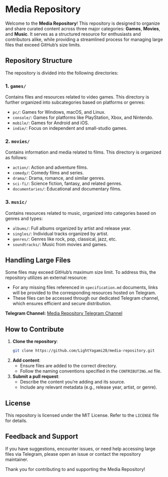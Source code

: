 # Media Repository

Welcome to the **Media Repository**! This repository is designed to organize and share curated content across three major categories: **Games**, **Movies**, and **Music**. It serves as a structured resource for enthusiasts and contributors alike, while providing a streamlined process for managing large files that exceed GitHub’s size limits.

## Repository Structure
The repository is divided into the following directories:

### 1. `games/`
Contains files and resources related to video games. This directory is further organized into subcategories based on platforms or genres:

- `pc/`: Games for Windows, macOS, and Linux.
- `console/`: Games for platforms like PlayStation, Xbox, and Nintendo.
- `mobile/`: Games for Android and iOS.
- `indie/`: Focus on independent and small-studio games.

### 2. `movies/`
Contains information and media related to films. This directory is organized as follows:

- `action/`: Action and adventure films.
- `comedy/`: Comedy films and series.
- `drama/`: Drama, romance, and similar genres.
- `sci-fi/`: Science fiction, fantasy, and related genres.
- `documentaries/`: Educational and documentary films.

### 3. `music/`
Contains resources related to music, organized into categories based on genres and types:

- `albums/`: Full albums organized by artist and release year.
- `singles/`: Individual tracks organized by artist.
- `genres/`: Genres like rock, pop, classical, jazz, etc.
- `soundtracks/`: Music from movies and games.

## Handling Large Files
Some files may exceed GitHub’s maximum size limit. To address this, the repository utilizes an external resource:

- For any missing files referenced in `specification.md` documents, links will be provided to the corresponding resources hosted on Telegram.
- These files can be accessed through our dedicated Telegram channel, which ensures efficient and secure distribution.

**Telegram Channel:** [Media Repository Telegram Channel](https://t.me/MediaRepositoryLightYagami28)

## How to Contribute
1. **Clone the repository**:
   ```bash
   git clone https://github.com/LightYagami28/media-repository.git
   ```
2. **Add content**:
   - Ensure files are added to the correct directory.
   - Follow the naming conventions specified in the `CONTRIBUTING.md` file.
3. **Submit a pull request**:
   - Describe the content you’re adding and its source.
   - Include any relevant metadata (e.g., release year, artist, or genre).

## License
This repository is licensed under the MIT License. Refer to the `LICENSE` file for details.

## Feedback and Support
If you have suggestions, encounter issues, or need help accessing large files via Telegram, please open an issue or contact the repository maintainer.

Thank you for contributing to and supporting the Media Repository!